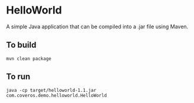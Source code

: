 HelloWorld
==========

A simple Java application that can be compiled into a .jar file using Maven.

To build
------
    mvn clean package

To run
------
    java -cp target/helloworld-1.1.jar com.coveros.demo.helloworld.HelloWorld
